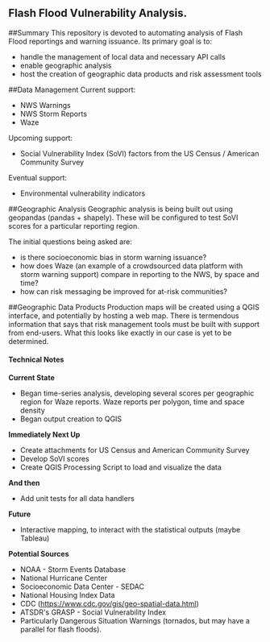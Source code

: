 ## Flash Flood Vulnerability Analysis.

##Summary
This repository is devoted to automating analysis of Flash Flood reportings and warning issuance.  Its primary goal is to:
- handle the management of local data and necessary API calls
- enable geographic analysis
- host the creation of geographic data products and risk assessment tools

##Data Management
Current support:
- NWS Warnings
- NWS Storm Reports
- Waze

Upcoming support:
- Social Vulnerability Index (SoVI) factors from the US Census / American Community Survey

Eventual support:
- Environmental vulnerability indicators 

##Geographic Analysis
Geographic analysis is being built out using geopandas (pandas + shapely).  These will be configured to test SoVI scores for a particular reporting region. 

The initial questions being asked are:
- is there socioeconomic bias in storm warning issuance?
- how does Waze (an example of a crowdsourced data platform with storm warning support) compare in reporting to the NWS, by space and time?
- how can risk messaging be improved for at-risk communities?

##Geographic Data Products
Production maps will be created using a QGIS interface, and potentially by hosting a web map.  There is termendous information that says that risk management tools must be built with support from end-users.  What this looks like exactly in our case is yet to be determined.  


#### Technical Notes

**Current State**
* Began time-series analysis, developing several scores per geographic region for Waze reports.  Waze reports per polygon, time and space density
* Began output creation to QGIS

**Immediately Next Up**
* Create attachments for US Census and American Community Survey
* Develop SoVI scores
* Create QGIS Processing Script to load and visualize the data

**And then**
* Add unit tests for all data handlers

**Future**
* Interactive mapping, to interact with the statistical outputs (maybe Tableau)

**Potential Sources**
* NOAA - Storm Events Database
* National Hurricane Center
* Socioeconomic Data Center - SEDAC
* National Housing Index Data
* CDC (https://www.cdc.gov/gis/geo-spatial-data.html)
* ATSDR's GRASP - Social Vulnerability Index
* Particularly Dangerous Situation Warnings (tornados, but may have a parallel for flash floods).
